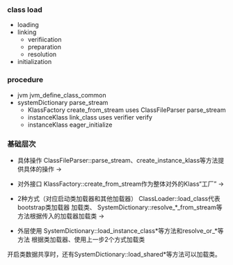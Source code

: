 ### class load
- loading
- linking
	- verifiication
	- preparation
	- resolution
- initialization


### procedure
- jvm
	jvm_define_class_common 
- systemDictionary
	parse_stream
	- KlassFactory
		create_from_stream uses ClassFileParser parse_stream
	- instanceKlass
		link_class uses verifier verify
	- instanceKlass
		eager_initialize

### 基础层次

- 具体操作
ClassFileParser::parse_stream、create_instance_klass等方法提供具体的操作 ->

- 对外接口
KlassFactory::create_from_stream作为整体对外的Klass“工厂” ->

- 2种方式（对应启动类加载器和其他加载器）
ClassLoader::load_class代表 bootstrap类加载器 加载类、
SystemDictionary::resolve_*_from_stream等方法根据传入的加载器加载类 ->


- 外层使用
SystemDictionary::load_instance_class*等方法和resolve_or_*等方法
根据类加载器、使用上一步2个方式加载类

开启类数据共享时，还有SystemDictionary::load_shared*等方法可以加载类。



